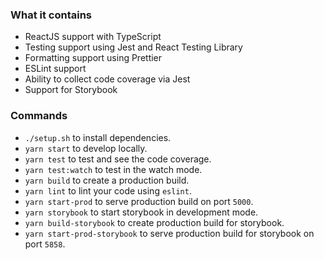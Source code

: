 ### What it contains
- ReactJS support with TypeScript
- Testing support using Jest and React Testing Library
- Formatting support using Prettier
- ESLint support
- Ability to collect code coverage via Jest
- Support for Storybook

### Commands
- `./setup.sh` to install dependencies.
- `yarn start` to develop locally.
- `yarn test` to test and see the code coverage.
- `yarn test:watch` to test in the watch mode.
- `yarn build` to create a production build.
- `yarn lint` to lint your code using `eslint`.
- `yarn start-prod` to serve production build on port `5000`.
- `yarn storybook` to start storybook in development mode.
- `yarn build-storybook` to create production build for storybook.
- `yarn start-prod-storybook` to serve production build for storybook on port `5858`.
